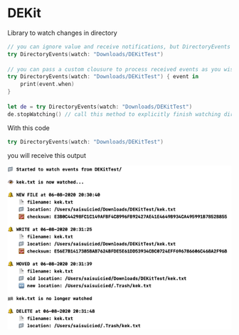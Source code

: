 # DEKit

Library to watch changes in directory

```swift
// you can ignore value and receive notifications, but DirectoryEvents object will be destroyed only if directory deleted
try DirectoryEvents(watch: "Downloads/DEKitTest")

// you can pass a custom clousure to process received events as you wish
try DirectoryEvents(watch: "Downloads/DEKitTest") { event in
    print(event.when)
}

let de = try DirectoryEvents(watch: "Downloads/DEKitTest")
de.stopWatching() // call this method to explicitly finish watching directory and destroy DirectoryEvents object
```

With this code

```swift
try DirectoryEvents(watch: "Downloads/DEKitTest")
```

you will receive this output

![ouput](./out.png)
